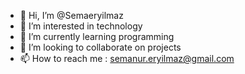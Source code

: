 - 👋 Hi, I’m @Semaeryilmaz
- 👀 I’m interested in technology
- 🌱 I’m currently learning programming
- 💞️ I’m looking to collaborate on projects
- 📫 How to reach me : semanur.eryilmaz@gmail.com

<!---
Semaeryilmaz/Semaeryilmaz is a ✨ special ✨ repository because its `README.md` (this file) appears on your GitHub profile.
You can click the Preview link to take a look at your changes.
--->
